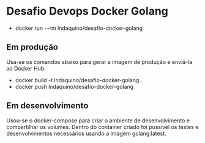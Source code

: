 # Desafio Devops Docker Golang
- docker run --rm lndaquino/desafio-docker-golang
&nbsp;
## Em produção
Usa-se os comandos abaixo para gerar a imagem de produção e enviá-la ao Docker Hub:
- docker build -t lndaquino/desafio-docker-golang .
- docker push lndaquino/desafio-docker-golang
&nbsp;
## Em desenvolvimento
Usou-se o docker-compose para criar o ambiente de desenvolvimento e compartilhar os volumes. Dentro do container criado foi possível os testes e desenvolvimentos necessários usando a imagem golang:latest.